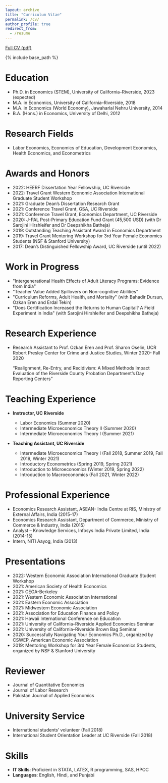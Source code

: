 ```yaml
---
layout: archive
title: "Curriculum Vitae"
permalink: /cv/
author_profile: true
redirect_from:
  - /resume
---
```


[Full CV (pdf)](/files/CV_Opinder_Kaur.pdf)

{% include base_path %}

Education
======
* Ph.D. in Economics (STEM), University of California–Riverside, 2023 (expected)
* M.A. in Economics, University of California–Riverside, 2018
* M.A. in Economics (World Economy), Jawaharlal Nehru University, 2014
* B.A. (Hons.) in Economics, University of Delhi, 2012

Research Fields
======
* Labor Economics, Economics of Education, Development Economics, Health Economics, and Econometrics
  
Awards and Honors
======
* 2022: HEERF Dissertation Year Fellowship, UC Riverside
* 2022: Travel Grant Western Economic Association International Graduate Student Workshop
* 2021: Graduate Dean’s Dissertation Research Grant
* 2021: Conference Travel Grant, GSA, UC Riverside
* 2021: Conference Travel Grant, Economics Department, UC Riverside
* 2020: J-PAL Post-Primary Education Fund Grant (45,500 USD) (with Dr Sarojini Hirshleifer and Dr Deepshikha Batheja)
* 2019: Outstanding Teaching Assistant Award in Economics Department
* 2019: Travel Grant Mentoring Workshop for 3rd Year Female Economics Students (NSF & Stanford University)
* 2017: Dean’s Distinguished Fellowship Award, UC Riverside (until 2022)

Work in Progress
======
* "Intergenerational Health Effects of Adult Literacy Programs: Evidence from India"
* "Teacher Value Added Spillovers on Non-cognitive Abilities"
* "Curriculum Reforms, Adult Health, and Mortality" (with Bahadir Dursun, Ozkan Eren and Erdal Tekin)
* "Does Certification Increased the Returns to Human Capital? A Field Experiment in India" (with Sarojini Hirshleifer and Deepshikha Batheja)
  
Research Experience
======
* Research Assistant to Prof. Ozkan Eren and Prof. Sharon Oselin, UCR Robert Presley Center for Crime and Justice Studies, Winter 2020- Fall 2020
  
  “Realignment, Re-Entry, and Recidivism: A Mixed Methods Impact Evaluation of the Riverside County Probation Department’s Day Reporting Centers”
  
Teaching Experience
======
* **Instructor, UC Riverside** 
  * Labor Economics (Summer 2020)
  * Intermediate Microeconomics Theory II (Summer 2020)
  * Intermediate Microeconomics Theory I (Summer 2021)

* **Teaching Assistant, UC Riverside**
  * Intermediate Microeconomics Theory I (Fall 2018, Summer 2019, Fall 2019, Winter 2021)
  * Introductory Econometrics (Spring 2019, Spring 2021)
  * Introduction to Microeconomics (Winter 2019, Spring 2022)
  * Introduction to Macroeconomics (Fall 2021, Winter 2022)
  
Professional Experience
======
* Economics Research Assistant, ASEAN- India Centre at RIS, Ministry of External Affairs, India (2015-17)
* Economics Research Assistant, Department of Commerce, Ministry of Commerce & Industry, India (2015)
* Analyst – Knowledge Services, Infosys India Private Limited, India (2014-15)
* Intern, NITI Aayog, India (2013)

Presentations
======
* 2022: Western Economic Association International Graduate Student Workshop
* 2021: American Society of Health Economics
* 2021: CEGA-Berkeley
* 2021: Western Economic Association International
* 2021: Eastern Economic Association
* 2021: Midwestern Economic Association
* 2021: Association for Education Finance and Policy 
* 2021: Hawaii International Conference on Education
* 2021: University of California–Riverside Applied Economics Seminar
* 2021: University of California–Riverside Brown Bag Seminar
* 2020: Successfully Navigating Your Economics Ph.D., organized by CSWEP, American Economic Association
* 2019: Mentoring Workshop for 3rd Year Female Economics Students, organized by NSF & Stanford University

Reviewer
======
* Journal of Quantitative Economics
* Journal of Labor Research
* Pakistan Journal of Applied Economics

University Service
======
* International students’ volunteer (Fall 2018)
* International Student Orientation Leader at UC Riverside (Fall 2018)

Skills
======
* **IT Skills**: Proficient in STATA, LATEX, R programming, SAS, HPCC 
* **Languages**: English, Hindi, and Punjabi
